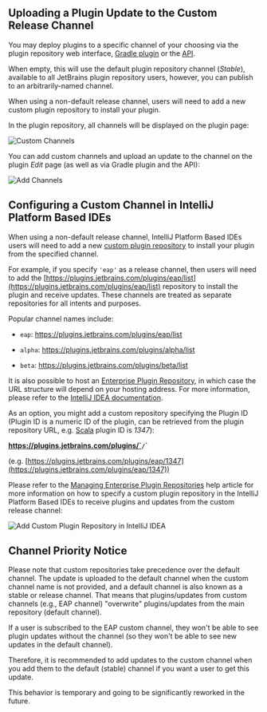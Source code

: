 [//]: # (title: Custom Release Channels)

## Uploading a Plugin Update to the Custom Release Channel

You may deploy plugins to a specific channel of your choosing via the plugin repository web interface, [Gradle plugin](http://www.jetbrains.org/intellij/sdk/docs/tutorials/build_system/deployment.html) or the [API](plugin-upload.md).

When empty, this will use the default plugin repository channel (*Stable*), available to all JetBrains plugin repository users, however, you can publish to an arbitrarily-named channel.

When using a non-default release channel, users will need to add a new custom plugin repository to install your plugin.

In the plugin repository, all channels will be displayed on the plugin page:

![Custom Channels](plugin_repository_custom_channels.png)

You can add custom channels and upload an update to the channel on the plugin *Edit* page (as well as via Gradle plugin and the API):

![Add Channels](plugin_repository_add_custom_channel.png)

## Configuring a Custom Channel in IntelliJ Platform Based IDEs

When using a non-default release channel, IntelliJ Platform Based IDEs users will need to add a new [custom plugin repository](https://www.jetbrains.com/idea/help/managing-enterprise-plugin-repositories.html) to install your plugin from the specified channel.

For example, if you specify `'eap'` as a release channel, then users will need to add the [https://plugins.jetbrains.com/plugins/eap/list](https://plugins.jetbrains.com/plugins/eap/list) repository to install the plugin and receive updates. These channels are treated as separate repositories for all intents and purposes.

Popular channel names include:

* `eap`: https://plugins.jetbrains.com/plugins/eap/list

* `alpha`: https://plugins.jetbrains.com/plugins/alpha/list

* `beta`: https://plugins.jetbrains.com/plugins/beta/list

It is also possible to host an [Enterprise Plugin Repository](https://www.jetbrains.com/idea/help/adding-plugins-to-enterprise-repositories.html), in which case the URL structure will depend on your hosting address. For more information, please refer to the [IntelliJ IDEA documentation](https://www.jetbrains.com/idea/help/managing-plugins.html).

As an option, you might add a custom repository specifying the Plugin ID (Plugin ID is a numeric ID of the plugin, can be retrieved from the plugin repository URL, e.g. [Scala](https://plugins.jetbrains.com/plugin/1347-scala) plugin ID is *1347*):

**https://plugins.jetbrains.com/plugins/`<channel>`/`<pluginId>`**

(e.g. [https://plugins.jetbrains.com/plugins/eap/1347](https://plugins.jetbrains.com/plugins/eap/1347))

Please refer to the [Managing Enterprise Plugin Repositories](https://www.jetbrains.com/help/idea/managing-plugins.html) help article for more information on how to specify a custom plugin repository in the IntelliJ Platform Based IDEs to receive plugins and updates from the custom release channel:

![Add Custom Plugin Repository in IntelliJ IDEA](intellij_custom_plugin_repository.png)

## Channel Priority Notice

Please note that custom repositories take precedence over the default channel. The update is uploaded to the default channel when the custom channel name is not provided, and a default channel is also known as a stable or release channel. That means that plugins/updates from custom channels (e.g., EAP channel) "overwrite" plugins/updates from the main repository (default channel).

If a user is subscribed to the EAP custom channel, they won't be able to see plugin updates without the channel (so they won't be able to see new updates in the default channel).

Therefore, it is recommended to add updates to the custom channel when you add them to the default (stable) channel if you want a user to get this update.

This behavior is temporary and going to be significantly reworked in the future.
